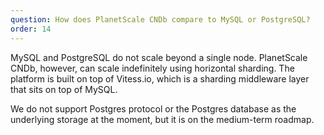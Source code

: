 ```yaml
---
question: How does PlanetScale CNDb compare to MySQL or PostgreSQL?
order: 14
---
```


MySQL and PostgreSQL do not scale beyond a single node. PlanetScale CNDb, however, can scale indefinitely using horizontal sharding. The platform is built on top of Vitess.io, which is a sharding middleware layer that sits on top of MySQL.

We do not support Postgres protocol or the Postgres database as the underlying storage at the moment, but it is on the medium-term roadmap.
